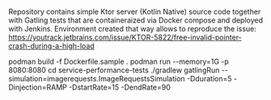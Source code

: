 Repository contains simple Ktor server (Kotlin Native) source code together with Gatling tests that are containeraized via Docker compose and deployed with Jenkins. 
Environment created that way allows to reproduce the issue: https://youtrack.jetbrains.com/issue/KTOR-5822/free-invalid-pointer-crash-during-a-high-load

podman build -f Dockerfile.sample .
podman run --memory=1G -p 8080:8080 <image-ID>
cd service-performance-tests
./gradlew gatlingRun --simulation=imagerequests.ImageRequestsSimulation -Dduration=5 -Dinjection=RAMP -DstartRate=15 -DendRate=90